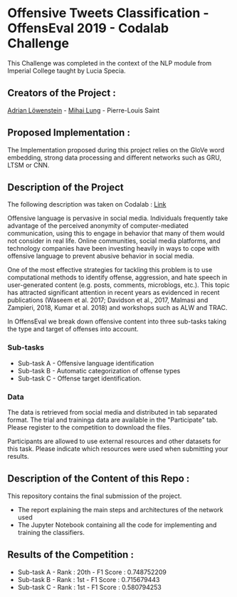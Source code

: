 # Offensive Tweets Classification - OffensEval 2019 - Codalab Challenge
This Challenge was completed in the context of the NLP module from Imperial College taught by Lucia Specia. 

## Creators of the Project :
[Adrian Löwenstein](https://www.linkedin.com/in/adrian-löwenstein/) - [Mihai Lung](https://www.linkedin.com/in/mihailung/) - Pierre-Louis Saint

## Proposed Implementation : 
The Implementation proposed during this project relies on the GloVe word embedding, strong data processing and different networks such as GRU, LTSM or CNN. 

## Description of the Project

The following description was taken on Codalab : [Link](https://competitions.codalab.org/competitions/20011#learn_the_details)

Offensive language is pervasive in social media. Individuals frequently take advantage of the perceived anonymity of computer-mediated communication, using this to engage in behavior that many of them would not consider in real life. Online communities, social media platforms, and technology companies have been investing heavily in ways to cope with offensive language to prevent abusive behavior in social media.

One of the most effective strategies for tackling this problem is to use computational methods to identify offense, aggression, and hate speech in user-generated content (e.g. posts, comments, microblogs, etc.). This topic has attracted significant attention in recent years as evidenced in recent publications (Waseem et al. 2017; Davidson et al., 2017, Malmasi and Zampieri, 2018, Kumar et al. 2018) and workshops such as ALW and TRAC.

In OffensEval we break down offensive content into three sub-tasks taking the type and target of offenses into account.

### Sub-tasks

- Sub-task A - Offensive language identification 
- Sub-task B - Automatic categorization of offense types 
- Sub-task C - Offense target identification.

### Data

The data is retrieved from social media and distributed in tab separated format. The trial and traininga data are available in the "Participate" tab. Please register to the competition to download the files.

Participants are allowed to use external resources and other datasets for this task. Please indicate which resources were used when submitting your results.


## Description of the Content of this Repo : 
This repository contains the final submission of the project. 
- The report explaining the main steps and architectures of the network used
- The Jupyter Notebook containing all the code for implementing and training the classifiers. 

## Results of the Competition : 

- Sub-task A - Rank : 20th - F1 Score : 0.748752209
- Sub-task B - Rank : 1st - F1 Score : 0.715679443
- Sub-task C - Rank : 1st - F1 Score : 0.580794253
    

